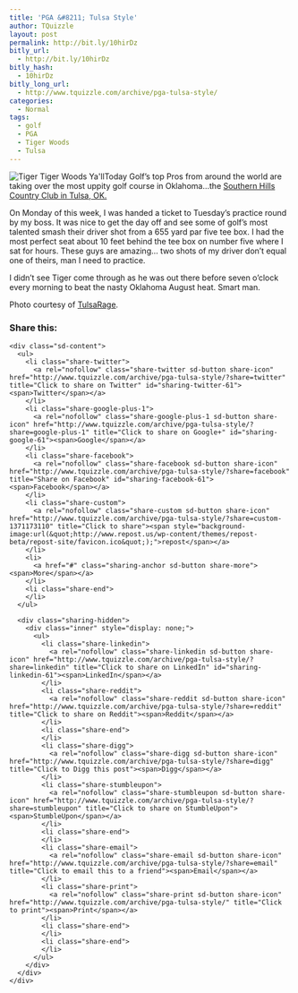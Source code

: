 ```yaml
---
title: 'PGA &#8211; Tulsa Style'
author: TQuizzle
layout: post
permalink: http://bit.ly/10hirDz
bitly_url:
  - http://bit.ly/10hirDz
bitly_hash:
  - 10hirDz
bitly_long_url:
  - http://www.tquizzle.com/archive/pga-tulsa-style/
categories:
  - Normal
tags:
  - golf
  - PGA
  - Tiger Woods
  - Tulsa
---
```

<img class="alignright instant" src="http://i0.wp.com/farm2.static.flickr.com/1351/1050698217_64f98878ab_m.jpg" title="Tiger Tiger Woods Ya'll" border="0" data-recalc-dims="1" />Today Golf&#8217;s top Pros from around the world are taking over the most uppity golf course in Oklahoma&#8230;the <a rel="nofollow" target="_blank" href="http://www.southernhillscc.com/">Southern Hills Country Club in Tulsa, OK.</a>

On Monday of this week, I was handed a ticket to Tuesday&#8217;s practice round by my boss. It was nice to get the day off and see some of golf&#8217;s most talented smash their driver shot from a 655 yard par five tee box. I had the most perfect seat about 10 feet behind the tee box on number five where I sat for hours. These guys are amazing&#8230; two shots of my driver don&#8217;t equal one of theirs, man I need to practice.

I didn&#8217;t see Tiger come through as he was out there before seven o&#8217;clock every morning to beat the nasty Oklahoma August heat. Smart man.

Photo courtesy of <a rel="nofollow" target="_blank" href="http://flickr.com/photos/tulsarage/">TulsaRage</a>.

<div class="sharedaddy sd-sharing-enabled">
  <div class="robots-nocontent sd-block sd-social sd-social-icon-text sd-sharing">
    <h3 class="sd-title">
      Share this:
    </h3>
    
    <div class="sd-content">
      <ul>
        <li class="share-twitter">
          <a rel="nofollow" class="share-twitter sd-button share-icon" href="http://www.tquizzle.com/archive/pga-tulsa-style/?share=twitter" title="Click to share on Twitter" id="sharing-twitter-61"><span>Twitter</span></a>
        </li>
        <li class="share-google-plus-1">
          <a rel="nofollow" class="share-google-plus-1 sd-button share-icon" href="http://www.tquizzle.com/archive/pga-tulsa-style/?share=google-plus-1" title="Click to share on Google+" id="sharing-google-61"><span>Google</span></a>
        </li>
        <li class="share-facebook">
          <a rel="nofollow" class="share-facebook sd-button share-icon" href="http://www.tquizzle.com/archive/pga-tulsa-style/?share=facebook" title="Share on Facebook" id="sharing-facebook-61"><span>Facebook</span></a>
        </li>
        <li class="share-custom">
          <a rel="nofollow" class="share-custom sd-button share-icon" href="http://www.tquizzle.com/archive/pga-tulsa-style/?share=custom-1371173110" title="Click to share"><span style="background-image:url(&quot;http://www.repost.us/wp-content/themes/repost-beta/repost-site/favicon.ico&quot;);">repost</span></a>
        </li>
        <li>
          <a href="#" class="sharing-anchor sd-button share-more"><span>More</span></a>
        </li>
        <li class="share-end">
        </li>
      </ul>
      
      <div class="sharing-hidden">
        <div class="inner" style="display: none;">
          <ul>
            <li class="share-linkedin">
              <a rel="nofollow" class="share-linkedin sd-button share-icon" href="http://www.tquizzle.com/archive/pga-tulsa-style/?share=linkedin" title="Click to share on LinkedIn" id="sharing-linkedin-61"><span>LinkedIn</span></a>
            </li>
            <li class="share-reddit">
              <a rel="nofollow" class="share-reddit sd-button share-icon" href="http://www.tquizzle.com/archive/pga-tulsa-style/?share=reddit" title="Click to share on Reddit"><span>Reddit</span></a>
            </li>
            <li class="share-end">
            </li>
            <li class="share-digg">
              <a rel="nofollow" class="share-digg sd-button share-icon" href="http://www.tquizzle.com/archive/pga-tulsa-style/?share=digg" title="Click to Digg this post"><span>Digg</span></a>
            </li>
            <li class="share-stumbleupon">
              <a rel="nofollow" class="share-stumbleupon sd-button share-icon" href="http://www.tquizzle.com/archive/pga-tulsa-style/?share=stumbleupon" title="Click to share on StumbleUpon"><span>StumbleUpon</span></a>
            </li>
            <li class="share-end">
            </li>
            <li class="share-email">
              <a rel="nofollow" class="share-email sd-button share-icon" href="http://www.tquizzle.com/archive/pga-tulsa-style/?share=email" title="Click to email this to a friend"><span>Email</span></a>
            </li>
            <li class="share-print">
              <a rel="nofollow" class="share-print sd-button share-icon" href="http://www.tquizzle.com/archive/pga-tulsa-style/" title="Click to print"><span>Print</span></a>
            </li>
            <li class="share-end">
            </li>
            <li class="share-end">
            </li>
          </ul>
        </div>
      </div>
    </div>
  </div>
</div>